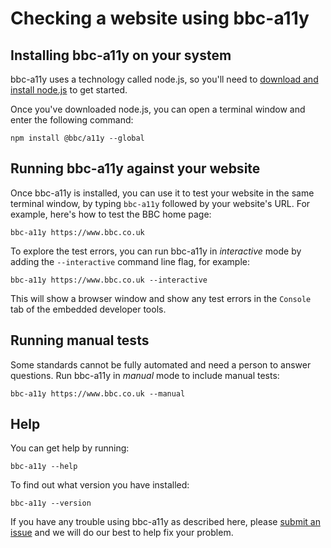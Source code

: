 # Checking a website using bbc-a11y

## Installing bbc-a11y on your system

bbc-a11y uses a technology called node.js, so you'll need to
[download and install node.js](https://nodejs.org/en/download/) to get started.

Once you've downloaded node.js, you can open a terminal window and enter the
following command:

    npm install @bbc/a11y --global

## Running bbc-a11y against your website

Once bbc-a11y is installed, you can use it to test your website in the same
terminal window, by typing `bbc-a11y` followed by your website's URL. For
example, here's how to test the BBC home page:

    bbc-a11y https://www.bbc.co.uk

To explore the test errors, you can run bbc-a11y in _interactive_ mode
by adding the `--interactive` command line flag, for example:

    bbc-a11y https://www.bbc.co.uk --interactive

This will show a browser window and show any test errors in the `Console`
tab of the embedded developer tools.

## Running manual tests

Some standards cannot be fully automated and need a person to answer questions.
Run bbc-a11y in _manual_ mode to include manual tests:

    bbc-a11y https://www.bbc.co.uk --manual

## Help

You can get help by running:

    bbc-a11y --help

To find out what version you have installed:

    bbc-a11y --version

If you have any trouble using bbc-a11y as described here, please
[submit an issue](https://github.com/bbc/bbc-a11y/issues/new) and we will do our
best to help fix your problem.

